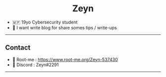<h1 align="center">Zeyn</h1>

  -  🇲🇫 19yo Cybersecurity student
  -  💬 I want write blog for share somes tips / write-ups
-----------------------------
<h2>Contact</h2>

  - 📘 Root-me : <a href="redirect">https://www.root-me.org/Zeyn-537430</a>
  - 📙 Discord : Zeyn#2291
-----------------------------
